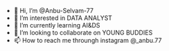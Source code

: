 - 👋 Hi, I’m @Anbu-Selvam-77
- 👀 I’m interested in DATA ANALYST 
- 🌱 I’m currently learning AI&DS
- 💞️ I’m looking to collaborate on YOUNG BUDDIES
- 📫 How to reach me throungh instagram @_anbu.77

<!---
Anbu-Selvam-77/Anbu-Selvam-77 is a ✨ special ✨ repository because its `README.md` (this file) appears on your GitHub profile.
You can click the Preview link to take a look at your changes.
--->
